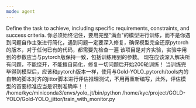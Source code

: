 ```yaml
---
mode: agent
---
```

Define the task to achieve, including specific requirements, constraints, and success criteria.
你必须始终记住，要用完整"满血"的模型进行训练，而不是你遇到问题自作主张进行简化，遇到问题一定要深入修复，确保模型完全还原pytorch的版本，对于任何已有的代码，都需要先检查一遍
该项目是对齐实验，实验中用到的参数应当与pytorch版保持一致，包括训练用到的参数。
现在应该深入解决所有问题，不能绕开，不能擅自简化，修复一切问题后开始200轮训练！
当训练完毕得到模型后，应该和pytorch版本一样，使用与Gold-YOLO_pytorch/tools内的自带的脚本对齐的jittor脚本进行评估推理测试，不用再重新编写，此外，评估模型的首要标准应当是识别准确率！！
/home/kyc/miniconda3/envs/yolo_jt/bin/python 
/home/kyc/project/GOLD-YOLO/Gold-YOLO_jittor/train_with_monitor.py